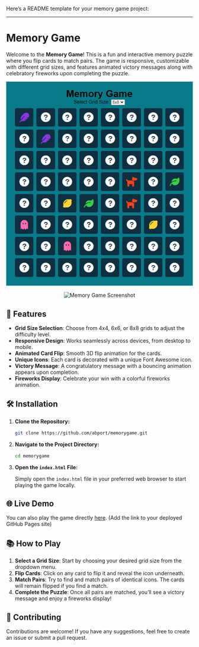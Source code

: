 Here’s a README template for your memory game project:

---

# Memory Game

Welcome to the **Memory Game**! This is a fun and interactive memory puzzle where you flip cards to match pairs. The game is responsive, customizable with different grid sizes, and features animated victory messages along with celebratory fireworks upon completing the puzzle.

![Memory Game](https://github.com/abport/MemoryGame/blob/main/memory_game.png)
<p align="center">
  <img src="[link_to_your_screenshot.png](https://github.com/abport/MemoryGame/blob/main/memory_game.png)" alt="Memory Game Screenshot" width="600">
</p>

## 🚀 Features

- **Grid Size Selection**: Choose from 4x4, 6x6, or 8x8 grids to adjust the difficulty level.
- **Responsive Design**: Works seamlessly across devices, from desktop to mobile.
- **Animated Card Flip**: Smooth 3D flip animation for the cards.
- **Unique Icons**: Each card is decorated with a unique Font Awesome icon.
- **Victory Message**: A congratulatory message with a bouncing animation appears upon completion.
- **Fireworks Display**: Celebrate your win with a colorful fireworks animation.

## 🛠️ Installation

1. **Clone the Repository:**

   ```bash
   git clone https://github.com/abport/memorygame.git
   ```

2. **Navigate to the Project Directory:**

   ```bash
   cd memorygame
   ```

3. **Open the `index.html` File:**

   Simply open the `index.html` file in your preferred web browser to start playing the game locally.

## 🌐 Live Demo

You can also play the game directly [here](https://abport.github.io/MemoryGame/). (Add the link to your deployed GitHub Pages site)

## 📚 How to Play

1. **Select a Grid Size**: Start by choosing your desired grid size from the dropdown menu.
2. **Flip Cards**: Click on any card to flip it and reveal the icon underneath.
3. **Match Pairs**: Try to find and match pairs of identical icons. The cards will remain flipped if you find a match.
4. **Complete the Puzzle**: Once all pairs are matched, you’ll see a victory message and enjoy a fireworks display!


## 💬 Contributing

Contributions are welcome! If you have any suggestions, feel free to create an issue or submit a pull request.


